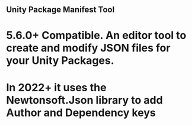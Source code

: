 ## Unity Package Manifest Tool
# 5.6.0+ Compatible. An editor tool to create and modify JSON files for your Unity Packages.
# In 2022+ it uses the Newtonsoft.Json library to add Author and Dependency keys
